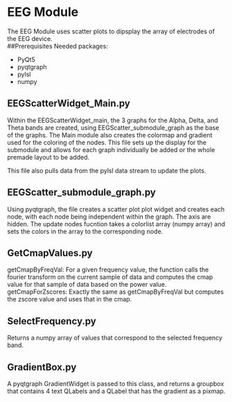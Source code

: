 # EEG Module
The EEG Module uses scatter plots to dipsplay the array of electrodes of the EEG device.  
##Prerequisites
Needed packages:
- PyQt5
- pyqtgraph
- pylsl
- numpy
## EEGScatterWidget_Main.py
Within the EEGScatterWidget_main, the 3 graphs for the Alpha, Delta, and Theta bands are created, using EEGScatter_submodule_graph as the base of the graphs. The Main module also creates the colormap and gradient used for the coloring of the nodes. This file sets up the display for the submodule and allows for each graph individually be added or the whole premade layout to be added.

This file also pulls data from the pylsl data stream to update the plots.
## EEGScatter_submodule_graph.py
Using pyqtgraph, the file creates a scatter plot plot widget and creates each node, with each node being independent within the graph. The axis are hidden. The update nodes fucntion takes a colorlist array (numpy array) and sets the colors in the array to the corresponding node.
## GetCmapValues.py
getCmapByFreqVal: For a given frequency value, the function calls the fourier transform on the current sample of data and computes the cmap value for that sample of data based on the power value. getCmapForZscores: Exactly the same as getCmapByFreqVal but computes the zscore value and uses that in the cmap.
## SelectFrequency.py
Returns a numpy array of values that correspond to the selected frequency band.
## GradientBox.py
A pyqtgraph GradientWidget is passed to this class, and returns a groupbox that contains 4 text QLabels and a QLabel that has the gradient as a pixmap.
## 
